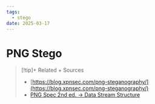 ```yaml
---
tags:
  - stego
date: 2025-03-17
---
```

# PNG Stego

> [!tip]+ Related + Sources
> - [https://blog.xpnsec.com/png-steganography/](https://blog.xpnsec.com/png-steganography/)
> - [PNG Spec 2nd ed. → Data Stream Structure](https://www.w3.org/TR/2003/REC-PNG-20031110/#5DataRep)


